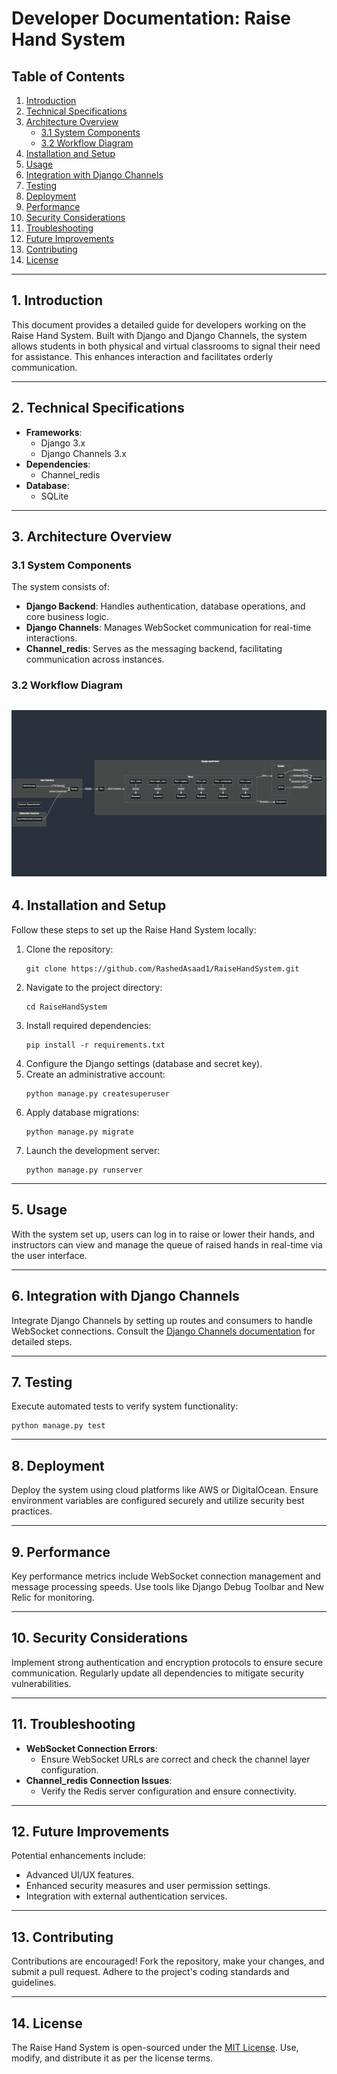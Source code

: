 # Developer Documentation: Raise Hand System

## Table of Contents
1. [Introduction](#1-introduction)
2. [Technical Specifications](#2-technical-specifications)
3. [Architecture Overview](#3-architecture-overview)
   - [3.1 System Components](#31-system-components)
   - [3.2 Workflow Diagram](#32-workflow-diagram)
4. [Installation and Setup](#4-installation-and-setup)
5. [Usage](#5-usage)
6. [Integration with Django Channels](#6-integration-with-django-channels)
7. [Testing](#7-testing)
8. [Deployment](#8-deployment)
9. [Performance](#9-performance)
10. [Security Considerations](#10-security-considerations)
11. [Troubleshooting](#11-troubleshooting)
12. [Future Improvements](#12-future-improvements)
13. [Contributing](#13-contributing)
14. [License](#14-license)

---

## 1. Introduction
This document provides a detailed guide for developers working on the Raise Hand System. Built with Django and Django Channels, the system allows students in both physical and virtual classrooms to signal their need for assistance. This enhances interaction and facilitates orderly communication.

---

## 2. Technical Specifications
- **Frameworks**:
  - Django 3.x
  - Django Channels 3.x
- **Dependencies**:
  - Channel_redis
- **Database**:
  - SQLite
---

## 3. Architecture Overview
### 3.1 System Components
The system consists of:
- **Django Backend**: Handles authentication, database operations, and core business logic.
- **Django Channels**: Manages WebSocket communication for real-time interactions.
- **Channel_redis**: Serves as the messaging backend, facilitating communication across instances.

### 3.2 Workflow Diagram

![system architecture diagram](../assets/images/system_architecture_raise_hand_system.png)
---

## 4. Installation and Setup
Follow these steps to set up the Raise Hand System locally:
1. Clone the repository:
   ```
   git clone https://github.com/RashedAsaad1/RaiseHandSystem.git
   ```
2. Navigate to the project directory:
   ```
   cd RaiseHandSystem
   ```
3. Install required dependencies:
   ```
   pip install -r requirements.txt
   ```
4. Configure the Django settings (database and secret key).
5. Create an administrative account:
   ```
   python manage.py createsuperuser
   ```
6. Apply database migrations:
   ```
   python manage.py migrate
   ```
7. Launch the development server:
   ```
   python manage.py runserver
   ```

---

## 5. Usage
With the system set up, users can log in to raise or lower their hands, and instructors can view and manage the queue of raised hands in real-time via the user interface.

---

## 6. Integration with Django Channels
Integrate Django Channels by setting up routes and consumers to handle WebSocket connections. Consult the [Django Channels documentation](https://channels.readthedocs.io) for detailed steps.

---

## 7. Testing
Execute automated tests to verify system functionality:
```
python manage.py test
```

---

## 8. Deployment
Deploy the system using cloud platforms like AWS or DigitalOcean. Ensure environment variables are configured securely and utilize security best practices.

---

## 9. Performance
Key performance metrics include WebSocket connection management and message processing speeds. Use tools like Django Debug Toolbar and New Relic for monitoring.

---

## 10. Security Considerations
Implement strong authentication and encryption protocols to ensure secure communication. Regularly update all dependencies to mitigate security vulnerabilities.

---

## 11. Troubleshooting
- **WebSocket Connection Errors**:
  - Ensure WebSocket URLs are correct and check the channel layer configuration.
- **Channel_redis Connection Issues**:
  - Verify the Redis server configuration and ensure connectivity.

---

## 12. Future Improvements
Potential enhancements include:
- Advanced UI/UX features.
- Enhanced security measures and user permission settings.
- Integration with external authentication services.

---

## 13. Contributing
Contributions are encouraged! Fork the repository, make your changes, and submit a pull request. Adhere to the project's coding standards and guidelines.

---

## 14. License
The Raise Hand System is open-sourced under the [MIT License](LICENSE). Use, modify, and distribute it as per the license terms.

